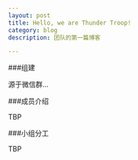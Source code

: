 ```yaml
---
layout: post
title: Hello, we are Thunder Troop!
category: blog
description: 团队的第一篇博客

---
```


###组建

源于微信群...


###成员介绍

TBP

###小组分工

TBP



